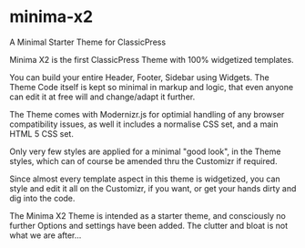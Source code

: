 # minima-x2
 A Minimal Starter Theme for ClassicPress

Minima X2 is the first ClassicPress Theme with 100% widgetized templates.

You can build your entire Header, Footer, Sidebar using Widgets. The Theme Code itself is kept so minimal in markup and logic,
that even anyone can edit it at free will and change/adapt it further.

The Theme comes with Modernizr.js for optimial handling of any browser compatibility issues, as well it includes a normalise CSS set, and a main HTML 5 CSS set.

Only very few styles are applied for a minimal "good look", in the Theme styles, which can of course be amended thru the Customizr if required.

Since almost every template aspect in this theme is widgetized, you can style and edit it all on the Customizr, if you want, or get your hands dirty and dig into the code.

The Minima X2 Theme is intended as a starter theme, and consciously no further Options and settings have been added.
The clutter and bloat is not what we are after...
